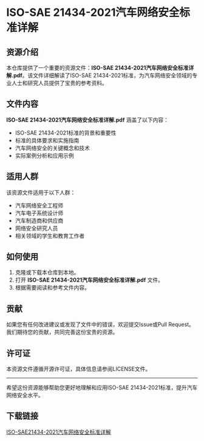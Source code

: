 # ISO-SAE 21434-2021汽车网络安全标准详解

## 资源介绍

本仓库提供了一个重要的资源文件：**ISO-SAE 21434-2021汽车网络安全标准详解.pdf**。该文件详细解读了ISO-SAE 21434-2021标准，为汽车网络安全领域的专业人士和研究人员提供了宝贵的参考资料。

## 文件内容

**ISO-SAE 21434-2021汽车网络安全标准详解.pdf** 涵盖了以下内容：

- ISO-SAE 21434-2021标准的背景和重要性
- 标准的具体要求和实施指南
- 汽车网络安全的关键概念和技术
- 实际案例分析和应用示例

## 适用人群

该资源文件适用于以下人群：

- 汽车网络安全工程师
- 汽车电子系统设计师
- 汽车制造商和供应商
- 网络安全研究人员
- 相关领域的学生和教育工作者

## 如何使用

1. 克隆或下载本仓库到本地。
2. 打开 **ISO-SAE 21434-2021汽车网络安全标准详解.pdf** 文件。
3. 根据需要阅读和参考文件内容。

## 贡献

如果您有任何改进建议或发现了文件中的错误，欢迎提交Issue或Pull Request。我们期待您的贡献，共同完善这份宝贵的资源。

## 许可证

本资源文件遵循开源许可证，具体信息请参阅LICENSE文件。

---

希望这份资源能够帮助您更好地理解和应用ISO-SAE 21434-2021标准，提升汽车网络安全水平。

## 下载链接

[ISO-SAE21434-2021汽车网络安全标准详解](https://pan.quark.cn/s/06520d570faf)